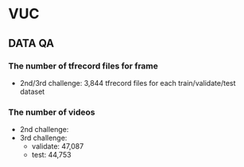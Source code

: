 # VUC

## DATA QA

### The number of tfrecord files for frame
* 2nd/3rd challenge: 3,844 tfrecord files for each train/validate/test dataset

### The number of videos
  * 2nd challenge:
  * 3rd challenge:
    - validate: 47,087
    - test: 44,753
